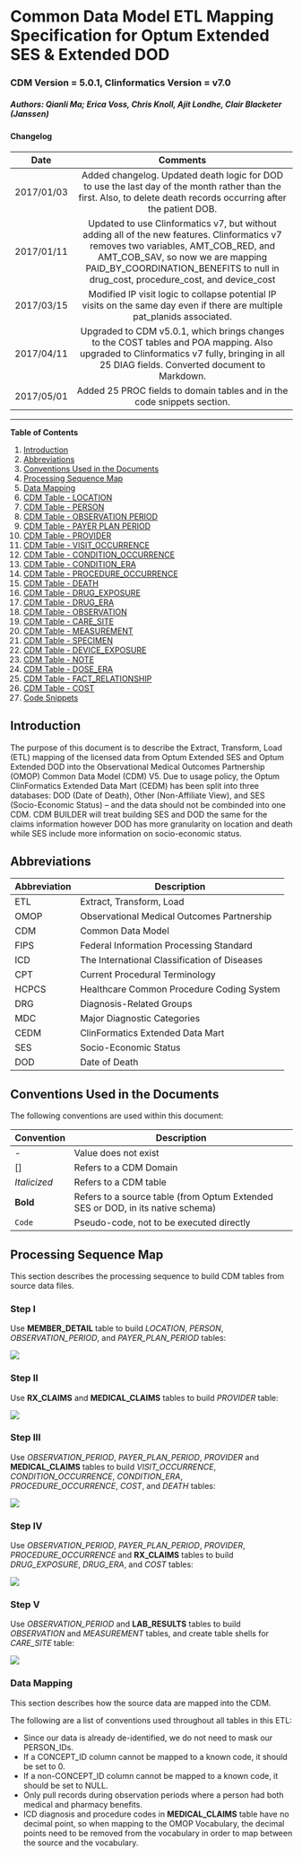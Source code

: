 # Common Data Model ETL Mapping Specification for Optum Extended SES & Extended DOD 
### CDM Version = 5.0.1, Clinformatics Version = v7.0
##### Authors: Qianli Ma; Erica Voss, Chris Knoll, Ajit Londhe, Clair Blacketer (Janssen)

#### Changelog

|**Date**|**Comments**|
|:-----:|:-----:|
|2017/01/03|Added changelog. Updated death logic for DOD to use the last day of the month rather than the first. Also, to delete death records occurring after the patient DOB.|
|2017/01/11|Updated to use Clinformatics v7, but without adding all of the new features. Clinformatics v7 removes two variables, AMT_COB_RED, and AMT_COB_SAV, so now we are mapping PAID_BY_COORDINATION_BENEFITS to null in drug_cost, procedure_cost, and device_cost|
|2017/03/15|Modified IP visit logic to collapse potential IP visits on the same day even if there are multiple pat_planids associated.|
|2017/04/11|Upgraded to CDM v5.0.1, which brings changes to the COST tables and POA mapping. Also upgraded to Clinformatics v7 fully, bringing in all 25 DIAG fields. Converted document to Markdown.|
|2017/05/01|Added 25 PROC fields to domain tables and in the code snippets section.|

---


**Table of Contents**

1. [Introduction](#introduction)
2. [Abbreviations](#abbreviations)
3. [Conventions Used in the Documents](#conventions-used-in-the-documents)
4. [Processing Sequence Map](#processing-sequence-map)
5. [Data Mapping](#data-mapping)
6. [CDM Table - LOCATION](location.md)
7. [CDM Table - PERSON](person.md)
8. [CDM Table - OBSERVATION PERIOD](observation_period.md)
9. [CDM Table - PAYER PLAN PERIOD](payer_plan_period.md)
10. [CDM Table - PROVIDER](provider.md)
11. [CDM Table - VISIT_OCCURRENCE](visit_occurrence.md)
12. [CDM Table - CONDITION_OCCURRENCE](condition_occurrence.md)
13. [CDM Table - CONDITION_ERA](condition_era.md)
14. [CDM Table - PROCEDURE_OCCURRENCE](procedure_occurrence.md)
16. [CDM Table - DEATH](death.md)
17. [CDM Table - DRUG_EXPOSURE](drug_exposure.md)
19. [CDM Table - DRUG_ERA](drug_era.md)
20. [CDM Table - OBSERVATION](observation.md)
21. [CDM Table - CARE_SITE](care_site.md)
22. [CDM Table - MEASUREMENT](measurement.md)
23. [CDM Table - SPECIMEN](specimen.md)
24. [CDM Table - DEVICE_EXPOSURE](device_exposure.md)
25. [CDM Table - NOTE](note.md)
27. [CDM Table - DOSE_ERA](dose_era.md)
28. [CDM Table - FACT_RELATIONSHIP](fact_relationship.md)
30. [CDM Table - COST](cost.md)
31. [Code Snippets](code_snippets.md)

## Introduction

The purpose of this document is to describe the Extract, Transform, Load (ETL) mapping of the licensed data from Optum Extended SES and Optum Extended DOD into the Observational Medical Outcomes Partnership (OMOP) Common Data Model (CDM) V5. Due to usage policy, the Optum ClinFormatics Extended Data Mart (CEDM) has been split into three databases: DOD (Date of Death), Other (Non-Affiliate View), and SES (Socio-Economic Status) – and the data should not be combinded into one CDM. CDM BUILDER will treat building SES and DOD the same for the claims information however DOD has more granularity on location and death while SES include more information on socio-economic status.

## Abbreviations

|**Abbreviation**|**Description**|
|------------------|---------------|
|ETL|Extract, Transform, Load|
|OMOP|Observational Medical Outcomes Partnership|
|CDM|Common Data Model|
|FIPS|Federal Information Processing Standard|
|ICD|The International Classification of Diseases|
|CPT|Current Procedural Terminology|
|HCPCS|Healthcare Common Procedure Coding System|
|DRG|Diagnosis-Related Groups|
|MDC|Major Diagnostic Categories|
|CEDM|ClinFormatics Extended Data Mart|
|SES|Socio-Economic Status|
|DOD|Date of Death|


## Conventions Used in the Documents

The following conventions are used within this document:

|**Convention**|**Description**|
|--------------|--------------|
|-|Value does not exist|
|[]|Refers to a CDM Domain|
|*Italicized*|Refers to a CDM table|
|**Bold**|Refers to a source table (from Optum Extended SES or DOD, in its native schema)|
|```Code```|Pseudo-code, not to be executed directly|

## Processing Sequence Map

This section describes the processing sequence to build CDM tables from
source data files.

### Step I

Use **MEMBER_DETAIL** table to build *LOCATION*, *PERSON*, *OBSERVATION_PERIOD*, and *PAYER_PLAN_PERIOD* tables:

![](images/flowchart_step1.png)

### Step II

Use **RX_CLAIMS** and **MEDICAL_CLAIMS** tables to build *PROVIDER*
table:

![](images/flowchart_step2.png)

### Step III

Use *OBSERVATION_PERIOD*, *PAYER_PLAN_PERIOD*, *PROVIDER* and **MEDICAL_CLAIMS** tables to build *VISIT_OCCURRENCE*, *CONDITION_OCCURRENCE*, *CONDITION_ERA*, *PROCEDURE_OCCURRENCE*,
*COST*, and *DEATH* tables:

![](images/flowchart_step3.png)

### Step IV 

Use *OBSERVATION_PERIOD*, *PAYER_PLAN_PERIOD*, *PROVIDER*, *PROCEDURE_OCCURRENCE* and **RX_CLAIMS** tables to build *DRUG_EXPOSURE*, *DRUG_ERA*, and *COST* tables:

![](images/flowchart_step4.png)

### Step V 

Use *OBSERVATION_PERIOD* and **LAB_RESULTS** tables to build *OBSERVATION* and *MEASUREMENT* tables, and create table shells for *CARE_SITE* table:

![](images/flowchart_step5.png)

### Data Mapping

This section describes how the source data are mapped into the CDM.

The following are a list of conventions used throughout all tables in this ETL:

-   Since our data is already de-identified, we do not need to mask our PERSON_IDs.
-   If a CONCEPT_ID column cannot be mapped to a known code, it should be set to 0.
-   If a non-CONCEPT_ID column cannot be mapped to a known code, it should be set to NULL.
-   Only pull records during observation periods where a person had both medical and pharmacy benefits.
-   ICD diagnosis and procedure codes in **MEDICAL_CLAIMS** table have no decimal point, so when mapping to the OMOP Vocabulary, the decimal points need to be removed from the vocabulary in order to map between the source and the vocabulary.

